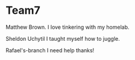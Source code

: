# Team7
Matthew Brown.
I love tinkering with my homelab.

Sheldon Uchytil
I taught myself how to juggle.

Rafael's-branch
I need help thanks!